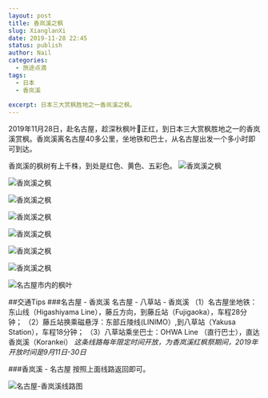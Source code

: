 ```yaml
---
layout: post
title: 香岚溪之枫
slug: XianglanXi
date: 2019-11-28 22:45
status: publish
author: Nail
categories: 
  - 旅途点滴
tags: 
  - 日本
  - 香岚溪
 
excerpt: 日本三大赏枫胜地之一香岚溪之枫。
---
```


2019年11月28日，赴名古屋，趁深秋枫叶🍁正红，到日本三大赏枫胜地之一的香岚溪赏枫。香岚溪离名古屋40多公里，坐地铁和巴士，从名古屋出发一个多小时即可到达。

香岚溪的枫树有上千株，到处是红色、黄色、五彩色。
![香岚溪之枫](./images/20191128/xlx-01.jpg)

![香岚溪之枫](./images/20191128/xlx-02.jpg)

![香岚溪之枫](./images/20191128/xlx-03.jpg)

![香岚溪之枫](./images/20191128/xlx-04.jpg)

![香岚溪之枫](./images/20191128/xlx-05.jpg)

![香岚溪之枫](./images/20191128/xlx-06.jpg)

![香岚溪之枫](./images/20191128/xlx-07.jpg)

![名古屋市内的枫叶](./images/20191128/xlx-08.jpg)

##交通Tips
###名古屋 - 香岚溪
名古屋 - 八草站 - 香岚溪
（1）名古屋坐地铁：东山线（Higashiyama Line），藤丘方向，到藤丘站（Fujigaoka），车程28分钟；
（2）藤丘站换乘磁悬浮：东部丘陵线(LINIMO）,到八草站（Yakusa Station），车程18分钟；
（3）八草站乘坐巴士：OHWA Line （直行巴士），直达香岚溪（Korankei）
    *这条线路每年限定时间开放，为香岚溪红枫祭期间，2019年开放时间是9月11日-30日*

###香岚溪 - 名古屋
按照上面线路返回即可。

![名古屋-香岚溪线路图](./images/20191128/Korankei-line.png "名古屋-香岚溪线路图")
